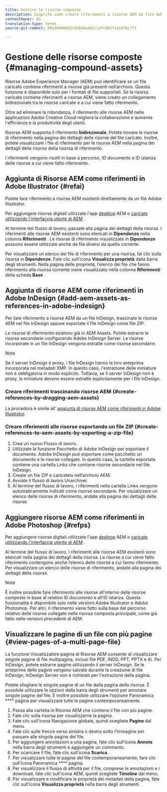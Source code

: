 ```yaml
---
title: Gestire le risorse composte
description: Scoprite come creare riferimenti a risorse AEM da file Adobe Indesign, Adobe Illustrator e Adobe Photoshop. Scoprite inoltre come utilizzare la funzione Visualizzatore pagina per visualizzare le singole pagine di file multipagina, inclusi file PDF, INDD, PPT, PPTX e AI.
contentOwner: AG
translation-type: tm+mt
source-git-commit: 991d4900862c92684ed92c1afc081f3e2d76c7ff

---
```



# Gestione delle risorse composte {#managing-compound-assets}

Risorse Adobe Experience Manager (AEM) può identificare se un file caricato contiene riferimenti a risorse già presenti nell’archivio. Questa funzione è disponibile solo per i formati di file supportati. Se la risorsa caricata contiene riferimenti a risorse AEM, viene creato un collegamento bidirezionale tra le risorse caricate e a cui viene fatto riferimento.

Oltre ad eliminare la ridondanza, il riferimento alle risorse AEM nelle applicazioni Adobe Creative Cloud migliora la collaborazione e aumenta l&#39;efficienza e la produttività degli utenti.

Risorse AEM supporta il riferimento **bidirezionale**. Potete trovare le risorse di riferimento nella pagina dei dettagli delle risorse del file caricato. Inoltre, potete visualizzare i file di riferimento per le risorse AEM nella pagina dei dettagli delle risorse della risorsa di riferimento.

I riferimenti vengono risolti in base a percorso, ID documento e ID istanza delle risorse a cui viene fatto riferimento.

## Aggiunta di Risorse AEM come riferimenti in Adobe Illustrator {#refai}

Potete fare riferimento a risorse AEM esistenti direttamente da un file Adobe Illustrator.

Per aggiungere risorse digitali utilizzate l&#39;app [desktop](https://docs.adobe.com/content/help/en/experience-manager-desktop-app/using/using.html#upload-and-add-new-assets-to-aem) AEM o [caricate utilizzando l&#39;interfaccia utente di AEM](/help/assets/manage-digital-assets.md#uploading-assets) .

Al termine del flusso di lavoro, passate alla pagina dei dettagli della risorsa. I riferimenti alle risorse AEM esistenti sono elencati in **Dipendenze** nella colonna **Riferimenti** . Le risorse di riferimento visualizzate in **Dipendenze** possono essere utilizzate anche da file diversi da quello corrente.

Per visualizzare un elenco dei file di riferimento per una risorsa, fai clic sulla risorsa in **Dipendenze**. Fate clic sull’icona **Visualizza proprietà** dalla barra degli strumenti. Nella pagina delle proprietà, l’elenco dei file che fanno riferimento alla risorsa corrente viene visualizzato nella colonna **Riferimenti** della scheda **Base** .

## Aggiunta di risorse AEM come riferimenti in Adobe InDesign {#add-aem-assets-as-references-in-adobe-indesign}

Per fare riferimento a risorse AEM da un file InDesign, trascinate le risorse AEM nel file InDesign oppure esportate il file InDesign come file ZIP.

Le risorse di riferimento esistono già in AEM Assets. Potete estrarre le risorse secondarie configurando Adobe InDesign Server. Le risorse incorporate in un file InDesign vengono estratte come risorse secondarie.

>[!NOTE]
>
>Se il server InDesign è proxy, i file InDesign hanno la loro anteprima incorporata nei metadati XMP. In questo caso, l&#39;estrazione delle miniature non è obbligatoria in modo esplicito. Tuttavia, se il server InDesign non è proxy, le miniature devono essere estratte esplicitamente per i file InDesign.

### Creare riferimenti trascinando risorse AEM {#create-references-by-dragging-aem-assets}

La procedura è simile all’ [aggiunta di risorse AEM come riferimenti in Adobe Illustrator](#refai).

### Creare riferimenti alle risorse esportando un file ZIP {#create-references-to-aem-assets-by-exporting-a-zip-file}

1. Crea un nuovo Flusso di lavoro.
1. Utilizzate la funzione Pacchetto di Adobe InDesign per esportare il documento.
Adobe InDesign può esportare come pacchetto un documento e le risorse collegate. In questo caso, la cartella esportata contiene una cartella Links che contiene risorse secondarie nel file InDesign.
1. Create un file ZIP e caricatelo nell’archivio AEM.
1. Avviate il flusso di lavoro Unarchiver.
1. Al termine del flusso di lavoro, i riferimenti nella cartella Links vengono automaticamente indicati come risorse secondarie. Per visualizzare un elenco delle risorse di riferimento, andate alla pagina dei dettagli delle risorse.

## Aggiungere risorse AEM come riferimenti in Adobe Photoshop {#refps}

Per aggiungere risorse digitali utilizzate l&#39;app [desktop](https://docs.adobe.com/content/help/en/experience-manager-desktop-app/using/using.html#upload-and-add-new-assets-to-aem) AEM o [caricate utilizzando l&#39;interfaccia utente di AEM](/help/assets/manage-digital-assets.md#uploading-assets) .

Al termine del flusso di lavoro, i riferimenti alle risorse AEM esistenti sono elencati nella pagina dei dettagli della risorsa. Le risorse a cui viene fatto riferimento contengono anche l’elenco delle risorse a cui fanno riferimento. Per visualizzare un elenco delle risorse di riferimento, andate alla pagina dei dettagli delle risorse.

>[!NOTE]
>
>È inoltre possibile fare riferimento alle risorse all’interno delle risorse composte in base al relativo ID documento e all’ID istanza. Questa funzionalità è disponibile solo nelle versioni Adobe Illustrator e Adobe Photoshop. Per altri, il riferimento viene fatto sulla base del percorso relativo delle risorse collegate nella risorsa composta principale, come già fatto nelle versioni precedenti di AEM.

## Visualizzare le pagine di un file con più pagine {#view-pages-of-a-multi-page-file}

La funzione Visualizzatore pagina di Risorse AEM consente di visualizzare singole pagine di file multipagina, inclusi file PDF, INDD, PPT, PPTX e Ai. Per InDesign, potete estrarre pagine utilizzando il server InDesign. Se le anteprime delle pagine vengono salvate durante la creazione di file InDesign, InDesign Server non è richiesto per l&#39;estrazione della pagina.

Potete sfogliare le singole pagine di un file dalla pagina della risorsa. È possibile utilizzare le opzioni della barra degli strumenti per annotare singole pagine del file. È inoltre possibile utilizzare l’opzione Panoramica **** pagina per visualizzare tutte le pagine contemporaneamente.

1. Passa alla cartella in Risorse AEM che contiene il file con più pagine.
1. Fate clic sulla risorsa per visualizzarne la pagina.
1. Fate clic sull&#39;icona Navigazione globale, quindi scegliete **Pagine** dal menu.
1. Fate clic sulle frecce verso sinistra o destra sotto l’immagine per passare alle singole pagine del file.
1. Per aggiungere annotazioni a una pagina, fate clic sull’icona **Annota** nella barra degli strumenti e aggiungete un commento.
1. Per scaricare il file, fate clic sull&#39;icona **Scarica** .
1. Per visualizzare tutte le pagine del file contemporaneamente, fare clic sull’icona Panoramica **** pagina.
1. Per visualizzare il flusso di attività per il file, comprese le annotazioni e i download, fate clic sull&#39;icona AEM, quindi scegliete **Timeline** dal menu.
1. Per visualizzare e modificare le proprietà dei metadati della pagina, fate clic sull’icona **Visualizza proprietà** nella barra degli strumenti.
